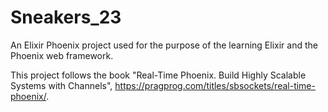 # Sneakers_23

An Elixir Phoenix project used for the purpose of the learning Elixir and the Phoenix web framework.

This project follows the book "Real-Time Phoenix. Build Highly Scalable Systems with Channels", https://pragprog.com/titles/sbsockets/real-time-phoenix/.
